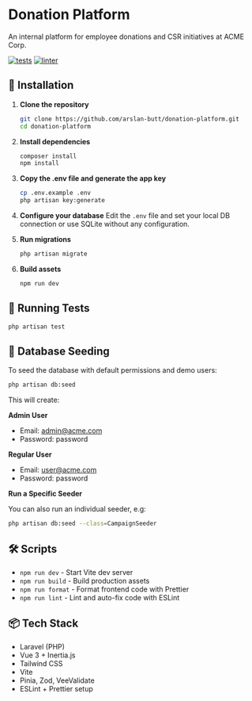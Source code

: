 # Donation Platform

An internal platform for employee donations and CSR initiatives at ACME Corp.

[![tests](https://github.com/arslan-butt/donation-platform/actions/workflows/tests.yml/badge.svg)](https://github.com/arslan-butt/donation-platform/actions/workflows/tests.yml)
[![linter](https://github.com/arslan-butt/donation-platform/actions/workflows/lint.yml/badge.svg)](https://github.com/arslan-butt/donation-platform/actions/workflows/lint.yml)

## 🚀 Installation

1. **Clone the repository**

    ```bash
    git clone https://github.com/arslan-butt/donation-platform.git
    cd donation-platform
    ```

2. **Install dependencies**

    ```bash
    composer install
    npm install
    ```

3. **Copy the .env file and generate the app key**

    ```bash
    cp .env.example .env
    php artisan key:generate
    ```

4. **Configure your database**
   Edit the `.env` file and set your local DB connection or use SQLite without any configuration.

5. **Run migrations**

    ```bash
    php artisan migrate
    ```

6. **Build assets**
    ```bash
    npm run dev
    ```

## 🧪 Running Tests

```bash
php artisan test
```

## 🌱 Database Seeding

To seed the database with default permissions and demo users:

```bash
php artisan db:seed
```

This will create:

**Admin User**

- Email: admin@acme.com
- Password: password

**Regular User**

- Email: user@acme.com
- Password: password

**Run a Specific Seeder**

You can also run an individual seeder, e.g:

```bash
php artisan db:seed --class=CampaignSeeder
```

## 🛠 Scripts

- `npm run dev` - Start Vite dev server
- `npm run build` - Build production assets
- `npm run format` - Format frontend code with Prettier
- `npm run lint` - Lint and auto-fix code with ESLint

## 📦 Tech Stack

- Laravel (PHP)
- Vue 3 + Inertia.js
- Tailwind CSS
- Vite
- Pinia, Zod, VeeValidate
- ESLint + Prettier setup
